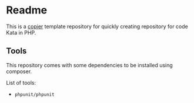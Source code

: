 # Readme

This is a [copier](https://github.com/copier-org/copier) template repository for quickly creating repository for code Kata in PHP.

## Tools

This repository comes with  some dependencies to be installed using composer.

List of tools:

- `phpunit/phpunit`